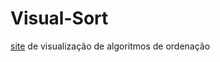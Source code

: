 # Visual-Sort
[site](https://rfps09.github.io/Visual-Sort/) de visualização de algoritmos de ordenação
